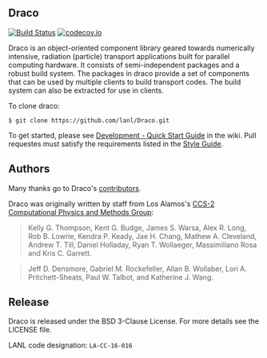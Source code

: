 Draco
----------------

[![Build Status](https://travis-ci.org/lanl/Draco.svg?branch=develop)](https://travis-ci.org/lanl/Draco)
[![codecov.io](https://codecov.io/github/lanl/Draco/coverage.svg?branch=develop)](https://codecov.io/github/lanl/Draco/branch/develop)

Draco is an object-oriented component library geared towards
numerically intensive, radiation (particle) transport applications
built for parallel computing hardware.  It consists of
semi-independent packages and a robust build system.  The packages in
draco provide a set of components that can be used by multiple clients
to build transport codes.  The build system can also be extracted for
use in clients.

To clone draco:

    $ git clone https://github.com/lanl/Draco.git

To get started, please see [Development - Quick Start Guide](https://github.com/lanl/Draco/wiki/Development---Quick-Start)
in the wiki. Pull requestes must satisfy the requirements listed in
the [Style Guide](https://github.com/lanl/Draco/wiki/Style-Guide).

Authors
----------------
Many thanks go to Draco's [contributors](https://github.com/lanl/Draco/graphs/contributors).

Draco was originally written by staff from Los Alamos's [CCS-2 Computational Physics and Methods Group](http://www.lanl.gov/org/padste/adtsc/computer-computational-statistical-sciences/computational-physics-methods/index.php):

> Kelly G. Thompson, Kent G. Budge, James S. Warsa, Alex R. Long,
> Rob B. Lowrie, Kendra P. Keady, Jae H. Chang, Mathew A. Cleveland,
> Andrew T. Till, Daniel Holladay, Ryan T. Wollaeger,
> Massimiliano Rosa and Kris C. Garrett.

> Jeff D. Densmore, Gabriel M. Rockefeller, Allan B. Wollaber,
> Lori A. Pritchett-Sheats,  Paul W. Talbot, and Katherine J. Wang.

Release
----------------

Draco is released under the BSD 3-Clause License. For more details see the
LICENSE file.

LANL code designation: `LA-CC-16-016`
